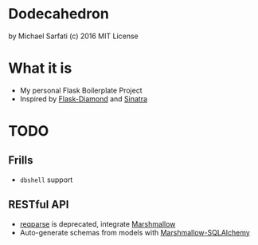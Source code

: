 #  Dodecahedron
by Michael Sarfati (c) 2016
MIT License

# What it is
- My personal Flask Boilerplate Project
- Inspired by [Flask-Diamond](https://flask-diamond.readthedocs.org/en/latest/) and [Sinatra](www.sinatrarb.com)

# TODO
## Frills
- `dbshell` support

## RESTful API
- [reqparse](https://flask-restful-cn.readthedocs.org/en/0.3.5/reqparse.html) is deprecated, integrate [Marshmallow](https://marshmallow.readthedocs.org/en/latest/)
- Auto-generate schemas from models with [Marshmallow-SQLAlchemy](https://marshmallow-sqlalchemy.readthedocs.org/en/latest/)

